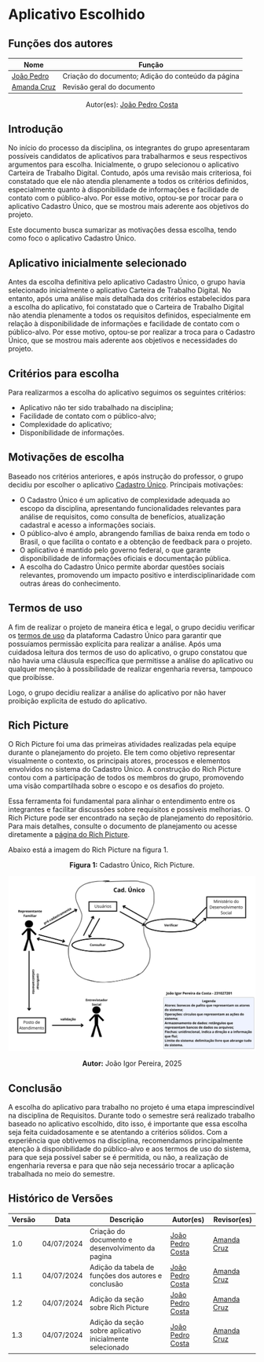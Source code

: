 # Aplicativo Escolhido

## Funções dos autores

| Nome | Função |
|------|--------|
|[João Pedro](https://github.com/johnaopedro)| Criação do documento; Adição do conteúdo da página |
|[Amanda Cruz](https://github.com/mandicrz)| Revisão geral do documento |
<center>
    Autor(es): 
    <a href="https://github.com/johnaopedro" target="_blank">João Pedro Costa</a><br>
</center>

## Introdução

No início do processo da disciplina, os integrantes do grupo apresentaram possíveis candidatos de aplicativos para trabalharmos e seus respectivos argumentos para escolha. Inicialmente, o grupo selecionou o aplicativo Carteira de Trabalho Digital. Contudo, após uma revisão mais criteriosa, foi constatado que ele não atendia plenamente a todos os critérios definidos, especialmente quanto à disponibilidade de informações e facilidade de contato com o público-alvo. Por esse motivo, optou-se por trocar para o aplicativo Cadastro Único, que se mostrou mais aderente aos objetivos do projeto. 

Este documento busca sumarizar as motivações dessa escolha, tendo como foco o aplicativo Cadastro Único.

## Aplicativo inicialmente selecionado

Antes da escolha definitiva pelo aplicativo Cadastro Único, o grupo havia selecionado inicialmente o aplicativo Carteira de Trabalho Digital. No entanto, após uma análise mais detalhada dos critérios estabelecidos para a escolha do aplicativo, foi constatado que o Carteira de Trabalho Digital não atendia plenamente a todos os requisitos definidos, especialmente em relação à disponibilidade de informações e facilidade de contato com o público-alvo. Por esse motivo, optou-se por realizar a troca para o Cadastro Único, que se mostrou mais aderente aos objetivos e necessidades do projeto.

## Critérios para escolha

Para realizarmos a escolha do aplicativo seguimos os seguintes critérios:

- Aplicativo não ter sido trabalhado na disciplina;
- Facilidade de contato com o público-alvo;
- Complexidade do aplicativo;
- Disponibilidade de informações.

## Motivações de escolha

Baseado nos critérios anteriores, e após instrução do professor, o grupo decidiu por escolher o aplicativo [Cadastro Único](https://play.google.com/store/apps/details?id=br.gov.dataprev.meucadunico&hl=pt_BR). Principais motivações:

- O Cadastro Único é um aplicativo de complexidade adequada ao escopo da disciplina, apresentando funcionalidades relevantes para análise de requisitos, como consulta de benefícios, atualização cadastral e acesso a informações sociais.
- O público-alvo é amplo, abrangendo famílias de baixa renda em todo o Brasil, o que facilita o contato e a obtenção de feedback para o projeto.
- O aplicativo é mantido pelo governo federal, o que garante disponibilidade de informações oficiais e documentação pública.
- A escolha do Cadastro Único permite abordar questões sociais relevantes, promovendo um impacto positivo e interdisciplinaridade com outras áreas do conhecimento.

## Termos de uso

A fim de realizar o projeto de maneira ética e legal, o grupo decidiu verificar os [termos de uso](../planejamento/termosDeUso.md) da plataforma Cadastro Único para garantir que possuíamos permissão explícita para realizar a análise. Após uma cuidadosa leitura dos termos de uso do aplicativo, o grupo constatou que não havia uma cláusula específica que permitisse a análise do aplicativo ou qualquer menção à possibilidade de realizar engenharia reversa, tampouco que proibísse.

Logo, o grupo decidiu realizar a análise do aplicativo por não haver proibição explicita de estudo do aplicativo.

## Rich Picture

O Rich Picture foi uma das primeiras atividades realizadas pela equipe durante o planejamento do projeto. Ele tem como objetivo representar visualmente o contexto, os principais atores, processos e elementos envolvidos no sistema do Cadastro Único. A construção do Rich Picture contou com a participação de todos os membros do grupo, promovendo uma visão compartilhada sobre o escopo e os desafios do projeto.

Essa ferramenta foi fundamental para alinhar o entendimento entre os integrantes e facilitar discussões sobre requisitos e possíveis melhorias. O Rich Picture pode ser encontrado na seção de planejamento do repositório. Para mais detalhes, consulte o documento de planejamento ou acesse diretamente a [página do Rich Picture](../pre-rastreabilidade/aplicativo.md).

Abaixo está a imagem do Rich Picture na figura 1.

<p align="center">
    <strong>Figura 1:</strong> Cadastro Único, Rich Picture.
</p>

![RichPicture-V1](../assets/richPictures/JoaoIgor.jpg)

<p align="center">
    <strong>Autor:</strong> João Igor Pereira, 2025
</p>

## Conclusão

A escolha do aplicativo para trabalho no projeto é uma etapa imprescindível na disciplina de Requisitos. Durante todo o semestre será realizado trabalho baseado no aplicativo escolhido, dito isso, é importante que essa escolha seja feita cuidadosamente e se atentando a critérios sólidos. Com a experiência que obtivemos na disciplina, recomendamos principalmente atenção à disponibilidade do público-alvo e aos termos de uso do sistema, para que seja possível saber se é permitida, ou não, a realização de engenharia reversa e para que não seja necessário trocar a aplicação trabalhada no meio do semestre.


## Histórico de Versões

| Versão  |   Data   | Descrição | Autor(es) | Revisor(es) | 
| --------- | ------ | ------ | ---------- | ---------- |
| 1.0 | 04/07/2024 | Criação do documento e desenvolvimento da pagina | [João Pedro Costa](https://github.com/johnaopedro) |[Amanda Cruz](https://github.com/mandicrz)|
| 1.1 | 04/07/2024 | Adição da tabela de funções dos autores e conclusão | [João Pedro Costa](https://github.com/johnaopedro) |[Amanda Cruz](https://github.com/mandicrz)|
| 1.2 | 04/07/2024 | Adição da seção sobre Rich Picture | [João Pedro Costa](https://github.com/johnaopedro) |[Amanda Cruz](https://github.com/mandicrz)|
| 1.3 | 04/07/2024 | Adição da seção sobre aplicativo inicialmente selecionado | [João Pedro Costa](https://github.com/johnaopedro) |[Amanda Cruz](https://github.com/mandicrz)|

